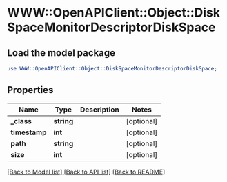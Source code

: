# WWW::OpenAPIClient::Object::DiskSpaceMonitorDescriptorDiskSpace

## Load the model package
```perl
use WWW::OpenAPIClient::Object::DiskSpaceMonitorDescriptorDiskSpace;
```

## Properties
Name | Type | Description | Notes
------------ | ------------- | ------------- | -------------
**_class** | **string** |  | [optional] 
**timestamp** | **int** |  | [optional] 
**path** | **string** |  | [optional] 
**size** | **int** |  | [optional] 

[[Back to Model list]](../README.md#documentation-for-models) [[Back to API list]](../README.md#documentation-for-api-endpoints) [[Back to README]](../README.md)


